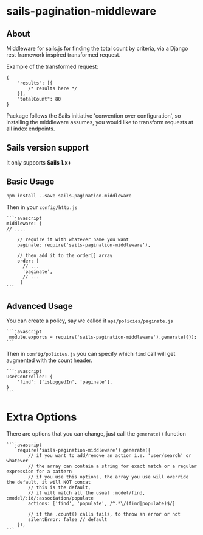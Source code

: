# sails-pagination-middleware

## About

Middleware for sails.js for finding the total count by criteria, via a Django rest framework inspired transformed request. 

Example of the transformed request:

    {
        "results": [{
            /* results here */
        }],
        "totalCount": 80
    }

Package follows the Sails initiative 'convention over configuration', so installing the middleware assumes, you would like to transform requests at all index endpoints.

## Sails version support
It only supports __Sails 1.x+__

## Basic Usage

```npm install --save sails-pagination-middleware```

Then in your `config/http.js`

    ```javascript
    middleware: {
    // ....

        // require it with whatever name you want
        paginate: require('sails-pagination-middleware'),

        // then add it to the order[] array
        order: [
          // ...
          'paginate',
          // ...
         ]
    ```

## Advanced Usage

You can create a policy, say we called it `api/policies/paginate.js`

    ```javascript
     module.exports = require('sails-pagination-middleware').generate({});
    ```

Then in `config/policies.js` you can specify which `find` call will get augmented with the count header.

    ```javascript
    UserController: {
        'find': ['isLoggedIn', 'paginate'],
    }
    ```

# Extra Options

There are options that you can change, just call the `generate()` function

    ```javascript
        require('sails-pagination-middleware').generate({
            // if you want to add/remove an action i.e. 'user/search' or whatever
            // the array can contain a string for exact match or a regular expression for a pattern
            // if you use this options, the array you use will override the default, it will NOT concat
            // this is the default,
            // it will match all the usual :model/find, :model/:id/:association/populate
            actions: ['find', 'populate', /^.*\/(find|populate)$/]

            // if the .count() calls fails, to throw an error or not
            silentError: false // default
        }),
    ```